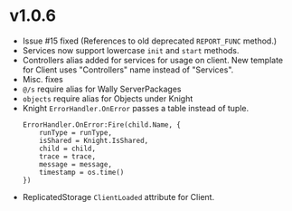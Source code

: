 # v1.0.6
- Issue #15 fixed (References to old deprecated `REPORT_FUNC` method.)
- Services now support lowercase `init` and `start` methods.
- Controllers alias added for services for usage on client. New template for Client uses "Controllers" name instead of "Services".
- Misc. fixes
- `@/s` require alias for Wally ServerPackages
- `objects` require alias for Objects under Knight
- Knight `ErrorHandler.OnError` passes a table instead of tuple.
    ```luau
	ErrorHandler.OnError:Fire(child.Name, {
		runType = runType,
		isShared = Knight.IsShared,
		child = child,
		trace = trace,
		message = message,
        timestamp = os.time()
	})
    ```
- ReplicatedStorage `ClientLoaded` attribute for Client.